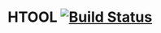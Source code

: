 # HTOOL [![Build Status](https://travis-ci.org/PierreMarchand20/htool.svg?branch=develop)](https://travis-ci.org/PierreMarchand20/htool.svg?branch=develop)
